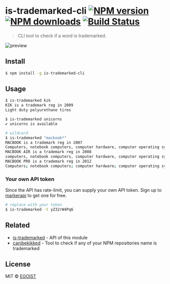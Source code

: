 # is-trademarked-cli [![NPM version](https://img.shields.io/npm/v/is-trademarked-cli.svg)](https://npmjs.com/package/is-trademarked-cli) [![NPM downloads](https://img.shields.io/npm/dm/is-trademarked-cli.svg)](https://npmjs.com/package/is-trademarked-cli) [![Build Status](https://img.shields.io/circleci/project/egoist/is-trademarked-cli/master.svg)](https://circleci.com/gh/egoist/is-trademarked-cli)

> CLI tool to check if a word is trademarked.

![preview](https://ooo.0o0.ooo/2016/03/24/56f3f232ebe57.png)

## Install

```bash
$ npm install -g is-trademarked-cli
```

## Usage

```bash
$ is-trademarked kik
KIK is a trademark reg in 2009
Light duty polyurethane tires

$ is-trademarked unicorns
✔ unicorns is available

# wildcard
$ is-trademarked "macbook*"
MACBOOK is a trademark reg in 2007
Computers, notebook computers, computer hardware, computer operating system software, computer peripherals
MACBOOK AIR is a trademark reg in 2008
computers, notebook computers, computer hardware, computer operating system software, computer peripherals
MACBOOK PRO is a trademark reg in 2012
Computers; notebook computers; computer hardware; computer operating system software; electrical power adaptors; electrical power cords; computer batteries; remote controls for use with computers; cables and connectors for use with computers and computer peripherals; downloadable electronic publications in the nature of instruction manuals in the field of computers, notebook computers, computer hardware, computer operating system software, computer batteries and other computer accessories and peripherals
```

### Your own API token

Since the API has rate-limit, you can supply your own API token. Sign up to [markerapi](http://www.markerapi.com/) to get one for free.

```bash
# replace with your token
$ is-trademarked -t yZ32rW4Pq6
```

## Related

- [is-trademarked](https://github.com/egoist/is-trademarked) - API of this module
- [canibekikked](https://github.com/parro-it/canibekikked) - Tool to check if any of your NPM repositories name is trademarked

## License

MIT © [EGOIST](https://github.com/egoist)
